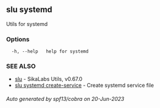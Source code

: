 ## slu systemd

Utils for systemd

### Options

```
  -h, --help   help for systemd
```

### SEE ALSO

* [slu](slu.md)	 - SikaLabs Utils, v0.67.0
* [slu systemd create-service](slu_systemd_create-service.md)	 - Create systemd service file

###### Auto generated by spf13/cobra on 20-Jun-2023
